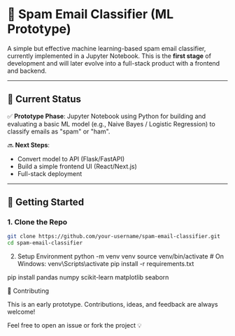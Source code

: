 # 📧 Spam Email Classifier (ML Prototype)

A simple but effective machine learning-based spam email classifier, currently implemented in a Jupyter Notebook. This is the **first stage** of development and will later evolve into a full-stack product with a frontend and backend.

---

## 📓 Current Status

✅ **Prototype Phase**: Jupyter Notebook using Python for building and evaluating a basic ML model (e.g., Naive Bayes / Logistic Regression) to classify emails as "spam" or "ham".

🔜 **Next Steps**:
- Convert model to API (Flask/FastAPI)
- Build a simple frontend UI (React/Next.js)
- Full-stack deployment

---


## 🚀 Getting Started

### 1. Clone the Repo

```bash
git clone https://github.com/your-username/spam-email-classifier.git
cd spam-email-classifier
```
2. Setup Environment
python -m venv venv
source venv/bin/activate      # On Windows: venv\Scripts\activate
pip install -r requirements.txt

pip install pandas numpy scikit-learn matplotlib seaborn


🤝 Contributing


This is an early prototype. Contributions, ideas, and feedback are always welcome!

Feel free to open an issue or fork the project 💡


